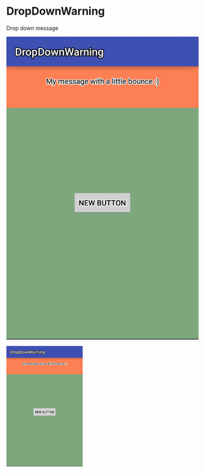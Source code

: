 # DropDownWarning
Drop down message

![bounce](gif/bounce.gif)

<img src="gif/bounce.gif" width="200">
